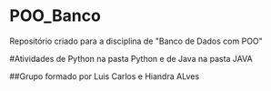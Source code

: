 # POO_Banco
Repositório criado para a disciplina de "Banco de Dados com POO"

#Atividades de Python na pasta Python e de Java na pasta JAVA

##Grupo formado por Luis Carlos e Hiandra ALves

